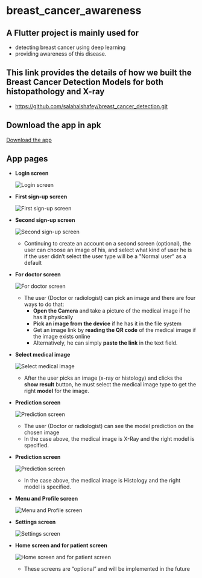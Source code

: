 # breast_cancer_awareness

## A Flutter project is mainly used for 
* detecting breast cancer using deep learning 
* providing awareness of this disease.

## This link provides the details of how we built the Breast Cancer Detection Models for both histopathology and X-ray
* https://github.com/salahalshafey/breast_cancer_detection.git

## Download the app in apk 
[Download the app](https://firebasestorage.googleapis.com/v0/b/breast-cancer-awareness-bf348.appspot.com/o/the%20app%20in%20apk%2Fbreast_cancer_awareness_v_0_5_0.apk?alt=media&token=e3d928cc-7c89-452c-aee3-20eadfb352f1)


## App pages
* **Login screen**
  
  ![Login screen](https://github.com/salahalshafey/breast_cancer_awareness/assets/64344500/27c087e4-e41c-464b-8706-a5068527d554)

* **First sign-up screen**
  
  ![First sign-up screen](https://github.com/salahalshafey/breast_cancer_awareness/assets/64344500/3bda943a-3ae4-420b-94bd-45b17bba874b)

* **Second sign-up screen** 
  
  ![Second sign-up screen](https://github.com/salahalshafey/breast_cancer_awareness/assets/64344500/0cc83869-f27e-4bfb-a2d1-6dd3b9ed4d7d)

  * Continuing to create an account on a second screen (optional), the user can choose an image of his, and select what kind of user he is if the user didn’t select the user type will be a "Normal user" as a default

* **For doctor screen** 
  
  ![For doctor screen](https://github.com/salahalshafey/breast_cancer_awareness/assets/64344500/b4009dfd-5ff0-4aa4-a4c6-defea6f2cd1c)

  * The user (Doctor or radiologist) can pick an image and there are four ways to do that:
    * **Open the Camera** and take a picture of the medical image if he has it physically
    * **Pick an image from the device** if he has it in the file system
    * Get an image link by **reading the QR code** of the medical image if the image exists online
    * Alternatively, he can simply **paste the link** in the text field.

* **Select medical image** 
  
  ![Select medical image](https://github.com/salahalshafey/breast_cancer_awareness/assets/64344500/be1b213d-224c-4ef8-9637-221a0cf62fa8)

  * After the user picks an image (x-ray or histology) and clicks the **show result** button, he must select the medical image type to get the right **model** for the image.

* **Prediction screen** 
  
  ![Prediction screen](https://github.com/salahalshafey/breast_cancer_awareness/assets/64344500/10b1ddb4-683c-49d3-9aad-2eedd5ca45f9)

  *	The user (Doctor or radiologist) can see the model prediction on the chosen image
  *	In the case above, the medical image is X-Ray and the right model is specified.

* **Prediction screen**
  
  ![Prediction screen](https://github.com/salahalshafey/breast_cancer_awareness/assets/64344500/152bc8ef-ff2c-4bc5-a897-eeb9584a5c89)

  *	In the case above, the medical image is Histology and the right model is specified. 

* **Menu and Profile screen**
  
  ![Menu and Profile screen](https://github.com/salahalshafey/breast_cancer_awareness/assets/64344500/37488f81-eae5-4659-8480-f99b7e0c3eb3)

* **Settings screen**
  
  ![Settings screen](https://github.com/salahalshafey/breast_cancer_awareness/assets/64344500/d55e7c0b-5707-4290-8159-64e401181eac)

* **Home screen and for patient screen** 
  
  ![Home screen and for patient screen](https://github.com/salahalshafey/breast_cancer_awareness/assets/64344500/6904a1d2-7604-48bd-8b89-8a54da444e22)

  * These screens are “optional” and will be implemented in the future

